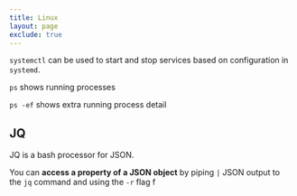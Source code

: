 ```yaml
---
title: Linux 
layout: page
exclude: true
---
```


`systemctl` can be used to start and stop services based on configuration in `systemd`.

`ps` shows running processes

`ps -ef` shows extra running process detail

## JQ

JQ is a bash processor for JSON.

You can **access a property of a JSON object** by piping `|` JSON output to the `jq` command and using the `-r` flag f
<!--stackedit_data:
eyJoaXN0b3J5IjpbOTE1NjI3NTQ0LDEzMjc5ODQ4MDQsMTkwNj
IwNTY1OV19
-->
